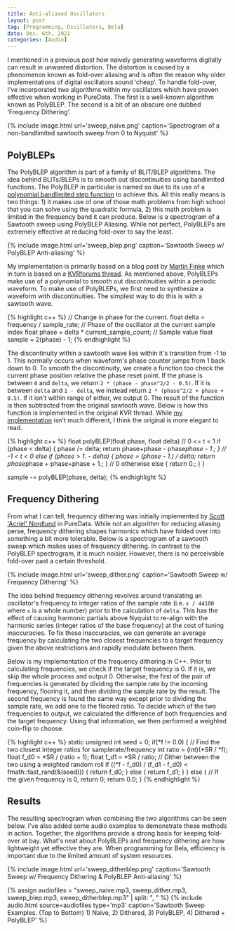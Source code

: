 ```yaml
---
title: Anti-aliased Oscillators
layout: post
tag: [Programming, Oscillators, Bela]
date: Dec. 6th, 2021
categories: [Audio]
---
```


I mentioned in a previous post how naively generating waveforms digitally can result in unwanted distortion. The distortion is caused by a phenomenon known as fold-over aliasing and is often the reason why older implementations of digital oscillators sound ‘cheap’. To handle fold-over, I’ve incorporated two algorithms within my oscillators which have proven effective when working in PureData. The first is a well-known algorithm known as PolyBLEP. The second is a bit of an obscure one dubbed ‘Frequency Dithering’.

{% include image.html url='sweep_naive.png' caption='Spectrogram of a non-bandlimited sawtooth sweep from 0 to Nyquist' %}

## PolyBLEPs

The PolyBLEP algorithm is part of a family of BLIT/BLEP algorithms. The idea behind BLITs/BLEPs is to smooth out discontinuities using bandlimited functions. The PolyBLEP in particular is named so due to its use of a [polynomial bandlimited step function](https://www.scribd.com/document/85351585/Computation-Ally-Effective-Methods-of-Sound-Synthesis) to achieve this. All this really means is two things: 1) it makes use of one of those math problems from high school that you can solve using the quadratic formula, 2) this math problem is limited in the frequency band it can produce. Below is a spectrogram of a Sawtooth sweep using PolyBLEP Aliasing. While not perfect, PolyBLEPs are extremely effective at reducing fold-over to say the least.

{% include image.html url='sweep_blep.png' caption='Sawtooth Sweep w/ PolyBLEP Anti-aliasing' %}

My implementation is primarily based on a blog post by [Martin Finke](http://www.martin-finke.de/blog/articles/audio-plugins-018-polyblep-oscillator/) which in turn is based on a [KVRforums thread](https://www.kvraudio.com/forum/viewtopic.php?t=375517). As mentioned above, PolyBLEPs make use of a polynomial to smooth out discontinuities within a periodic waveform. To make use of PolyBLEPs, we first need to synthesize a waveform with discontinuities. The simplest way to do this is with a sawtooth wave.

{% highlight c++ %}
// Change in phase for the current.
float delta = frequency / sample_rate;
// Phase of the oscillator at the current sample index
float phase = delta * current_sample_count;
// Sample value
float sample = 2(phase) - 1;
{% endhighlight %}

The discontinuity within a sawtooth wave lies within it's transition from -1 to 1. This normally occurs when waveform's phase counter jumps from 1 back down to 0. To smooth the discontinuity, we create a function too check the current phase position relative the phase reset point. If the phase is between ``0`` and ``delta``, we return ``2 * (phase - phase^2/2 - 0.5)``. If it is between ``delta`` and ``1 - delta``, we instead return ``2 * (phase^2/2 + phase + 0.5)``. If it isn't within range of either, we output 0. The result of the function is then subtracted from the original sawtooth wave. Below is how this function is implemented in the original KVR thread. While [my implementation](https://github.com/cheesoup/CheeseVA/blob/b403b30badaec110a6298c1580ad2d2e85ccac06/BasicWaves.cpp#L167) isn't much different, I think the original is more elegant to read.

{% highlight c++ %}
float polyBLEP(float phase, float delta)
  // 0 <= t < 1
  if (phase < delta)
  {
    phase /= delta;
    return phase+phase - phase*phase - 1.;
  }
  // -1 < t < 0
  else if (phase > 1. - delta)
  {
    phase = (phase - 1.) / delta;
    return phase*phase + phase+phase + 1.;
  }
  // 0 otherwise
  else
  {
    return 0.;
  }
}

sample -= polyBLEP(phase, delta);
{% endhighlight %}

## Frequency Dithering

From what I can tell, frequency dithering was initially implemented by [Scott 'Acriel' Nordlund](https://www.youtube.com/channel/UC84u8v2FyqmXjSxYh1d7PRQ) in PureData. While not an algorithm for reducing aliasing perse, frequency dithering shapes harmonics which have folded over into something a bit more tolerable. Below is a spectrogram of a sawtooth sweep which makes uses of frequency dithering. In contrast to the PolyBLEP spectrogram, it is much noisier. However, there is no perceivable fold-over past a certain threshold.

{% include image.html url='sweep_dither.png' caption='Sawtooth Sweep w/ Frequency Dithering' %}

The idea behind frequency dithering revolves around translating an oscillator's frequency to integer ratios of the sample rate (i.e. ``x / 44100`` where ``x`` is a whole number) prior to the calculation of ``delta``. This has the effect of causing harmonic partials above Nyquist to re-align with the harmonic series (integer ratios of the base frequency) at the cost of tuning inaccuracies. To fix these inaccuracies, we can generate an average frequency by calculating the two closest frequencies to a target frequency given the above restrictions and rapidly modulate between them.

Below is my implementation of the frequency dithering in C++. Prior to calculating frequencies, we check if the target frequency is 0. If it is, we skip the whole process and output 0. Otherwise, the first of the pair of frequencies is generated by dividing the sample rate by the incoming frequency, flooring it, and then dividing the sample rate by the result. The second frequency is found the same way except prior to dividing the sample rate, we add one to the floored ratio. To decide which of the two frequencies to output, we calculated the difference of both frequencies and the target frequency. Using that information, we then performed a weighted coin-flip to choose.

{% highlight c++ %}
static unsigned int seed = 0;
if(*f != 0.0) {
  // Find the two closest integer ratios for samplerate/frequency
  int ratio = (int)(*SR / *f);
  float f_d0 = *SR / (ratio + 1);
  float f_d1 = *SR / ratio;
  // Dither between the two using a weighted random roll
  if ((*f - f_d0) / (f_d1 - f_d0) < fmath::fast_rand(&(seed))) {
    return f_d0;
  } else {
    return f_d1;
  }
} else {
  // If the given frequency is 0, return 0;
  return 0.0;
}
{% endhighlight %}

## Results

The resulting spectrogram when combining the two algorithms can be seen below. I've also added some audio examples to demonstrate these methods in action. Together, the algorithms provide a strong basis for keeping fold-over at bay. What's neat about PolyBLEPs and frequency dithering are how lightweight yet effective they are. When programming for Bela, efficiency is important due to the limited amount of system resources.

{% include image.html url='sweep_ditherblep.png' caption='Sawtooth Sweep w/ Frequency Dithering & PolyBLEP Anti-aliasing' %}

{% assign audiofiles = "sweep_naive.mp3, sweep_dither.mp3, sweep_blep.mp3, sweep_ditherblep.mp3" | split: ", " %}
{% include audio.html source=audiofiles type='mp3' caption='Sawtooth Sweep Examples. (Top to Bottom) 1) Naive, 2) Dithered, 3) PolyBLEP, 4) Dithered + PolyBLEP' %}
